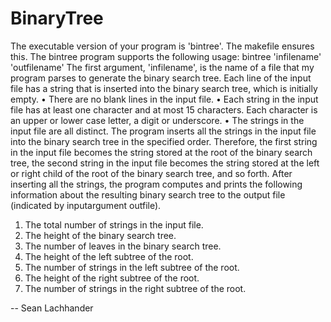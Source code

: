 # BinaryTree
The executable version of your program is 'bintree'. The makefile ensures this. 
The bintree program supports the following usage:
bintree 'infilename' 'outfilename'
The first argument, 'infilename', is the name of a file that my program parses to generate
the binary search tree. Each line of the input file has a string that is inserted into the binary
search tree, which is initially empty.
• There are no blank lines in the input file.
• Each string in the input file has at least one character and at most 15 characters. Each
character is an upper or lower case letter, a digit or underscore.
• The strings in the input file are all distinct.
The program inserts all the strings in the input file into the binary search tree in the
specified order. Therefore, the first string in the input file becomes the string stored at the root of
the binary search tree, the second string in the input file becomes the string stored at the left or
right child of the root of the binary search tree, and so forth.
After inserting all the strings, the program computes and prints the following information
about the resulting binary search tree to the output file (indicated by inputargument outfile).
1. The total number of strings in the input file.
2. The height of the binary search tree.
3. The number of leaves in the binary search tree.
4. The height of the left subtree of the root.
5. The number of strings in the left subtree of the root.
6. The height of the right subtree of the root.
7. The number of strings in the right subtree of the root.

-- Sean Lachhander
